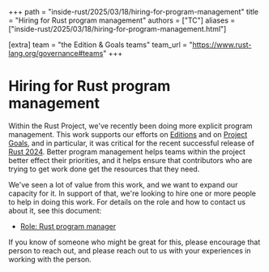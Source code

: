 +++
path = "inside-rust/2025/03/18/hiring-for-program-management"
title = "Hiring for Rust program management"
authors = ["TC"]
aliases = ["inside-rust/2025/03/18/hiring-for-program-management.html"]

[extra]
team = "the Edition & Goals teams"
team_url = "https://www.rust-lang.org/governance#teams"
+++

# Hiring for Rust program management

Within the Rust Project, we've recently been doing more explicit program management.  This work supports our efforts on [Editions] and on [Project Goals], and in particular, it was critical for the recent successful release of [Rust 2024].  Better program management helps teams within the project better effect their priorities, and it helps ensure that contributors who are trying to get work done get the resources that they need.

We've seen a lot of value from this work, and we want to expand our capacity for it.  In support of that, we're looking to hire one or more people to help in doing this work.  For details on the role and how to contact us about it, see this document:

- [Role: Rust program manager](https://hackmd.io/VGauVVEyTN2M7pS6d9YTEA)

If you know of someone who might be great for this, please encourage that person to reach out, and please reach out to us with your experiences in working with the person.

[Editions]: https://doc.rust-lang.org/nightly/edition-guide/
[Project Goals]: https://rust-lang.github.io/rust-project-goals/
[Rust 2024]: ../../../../2025/02/20/Rust-1.85.0.html
